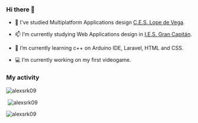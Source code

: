 ### Hi there 👋

- 🔭 I've studied Multiplatform Applications design [C.E.S. Lope de Vega](https://www.ceslopedevega.com/).

- 📫 I’m currently studying Web Applications design in [I.E.S. Gran Capitán](https://www.iesgrancapitan.org/).

- 🌱 I’m currently learning c++ on Arduino IDE, Laravel, HTML and CSS.

- 💻 I’m currently working on my first videogame.

### My activity
<img src="https://github-readme-stats.vercel.app/api/top-langs?username=alexsrk09&show_icons=true&locale=en&layout=compact" alt="alexsrk09"/>

<p>&nbsp;<img align="center" src="https://github-readme-stats.vercel.app/api?username=alexsrk09&show_icons=true&locale=en" alt="alexsrk09" /></p>


<img src="https://komarev.com/ghpvc/?username=alexsrk09&label=Profile%20views&color=0e75b6&style=flat" alt="alexsrk09"/>

<!--
**alexsrk09/alexsrk09** is a ✨ _special_ ✨ repository because its `README.md` (this file) appears on your GitHub profile.

Here are some ideas to get you started:

- 🔭 I’m currently working on ...
- 🌱 I’m currently learning ...
- 👯 I’m looking to collaborate on ...
- 🤔 I’m looking for help with ...
- 💬 Ask me about ...
- 📫 How to reach me: ...
- 😄 Pronouns: ...
- ⚡ Fun fact: ...
-->
